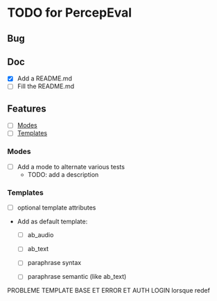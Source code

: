 # TODO for PercepEval #

## Bug ##

## Doc ##

* [x] Add a README.md
* [ ] Fill the README.md

## Features ##

* [ ] [Modes](#Modes)
* [ ] [Templates](#templates)

### Modes ###

* [ ] Add a mode to alternate various tests
  * TODO: add a description

### Templates ###

* [ ] optional template attributes
* Add as default template:
  * [ ] ab_audio
  * [ ] ab_text
  * [ ] paraphrase syntax
  * [ ] paraphrase semantic (like ab_text)



PROBLEME TEMPLATE BASE ET ERROR ET AUTH LOGIN lorsque redef
